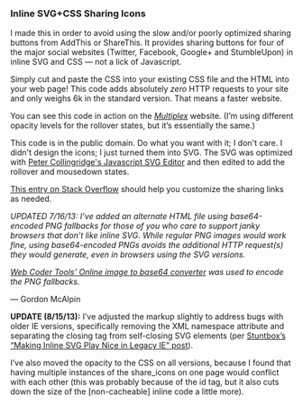 ### Inline SVG+CSS Sharing Icons

I made this in order to avoid using the slow and/or poorly optimized sharing buttons from AddThis or ShareThis. It provides sharing buttons for four of the major social websites (Twitter, Facebook, Google+ and StumbleUpon) in inline SVG and CSS — not a lick of Javascript.

Simply cut and paste the CSS into your existing CSS file and the HTML into your web page! This code adds absolutely *zero* HTTP requests to your site and only weighs 6k in the standard version. That means a faster website.

You can see this code in action on the *[Multiplex](http://www.multiplexcomic.com)* website. (I’m using different opacity levels for the rollover states, but it’s essentially the same.)

This code is in the public domain. Do what you want with it; I don't care. I didn't design the icons; I just turned them into SVG. The SVG was optimized with [Peter Collingridge's Javascript SVG Editor](http://petercollingridge.appspot.com/svg-editor) and then edited to add the rollover and mousedown states.

[This entry on Stack Overflow](http://stackoverflow.com/questions/15074566/open-source-alternative-to-addthis-addtoany-sharethis-etcfor-social-bookmarking) should help you customize the sharing links as needed.

*UPDATED 7/16/13: I’ve added an alternate HTML file using base64-encoded PNG fallbacks for those of you who care to support janky browsers that don’t like inline SVG. While regular PNG images would work fine, using base64-encoded PNGs avoids the additional HTTP request(s) they would generate, even in browsers using the SVG versions.*

*[Web Coder Tools’ Online image to base64 converter](http://webcodertools.com/imagetobase64converter/Create) was used to encode the PNG fallbacks.*

— Gordon McAlpin

**UPDATE (8/15/13):** I’ve adjusted the markup slightly to address bugs with older IE versions, specifically removing the XML namespace attribute and separating the closing tag from self-closing SVG elements (per [Stuntbox’s “Making Inline SVG Play Nice in Legacy IE” post](http://stuntbox.com/blog/2013/06/bulletproof-inline-svg/)).

I’ve also moved the opacity to the CSS on all versions, because I found that having multiple instances of the share_icons on one page would conflict with each other (this was probably because of the id tag, but it also cuts down the size of the [non-cacheable] inline code a little more).
